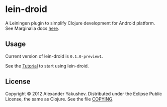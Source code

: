 # lein-droid

A Leiningen plugin to simplify Clojure development for Android
platform. See Marginalia docs [here](http://alexander-yakushev.github.com/lein-droid/).

## Usage

Current version of lein-droid is `0.1.0-preview1`.

See the
[Tutorial](https://github.com/alexander-yakushev/lein-droid/wiki/Tutorial)
to start using lein-droid.

## License

Copyright © 2012 Alexander Yakushev. Distributed under the Eclipse
Public License, the same as Clojure. See the file
[COPYING](https://github.com/alexander-yakushev/lein-droid/blob/master/README.md).
